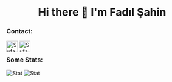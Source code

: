 # <div align="center">Hi there 👋 I'm Fadıl Şahin</div>

### Contact:

[<img align="left" alt="Sufasah | LinkedIn" width="30px" src="https://cdn.jsdelivr.net/npm/simple-icons@v3/icons/linkedin.svg" />][linkedin]
[<img align="left" alt="Sufasah | Hackerrank" width="30px" src="https://cdn.jsdelivr.net/npm/simple-icons@v3/icons/hackerrank.svg" />][hackerrank]

<br>

### Some Stats:

![Stat](https://github-readme-stats.vercel.app/api?username=Sufasah&show_icons=true&layout=compact&include_all_commits=true&count_private=true)
![Stat](https://github-readme-stats.vercel.app/api/top-langs/?username=sufasah&layout=compact&include_all_commits=true&count_private=true")
<br><br>

[linkedin]: https://linkedin.com/in/fsah-220632179
[hackerrank]: https://hackerrank.com/NoStuff
